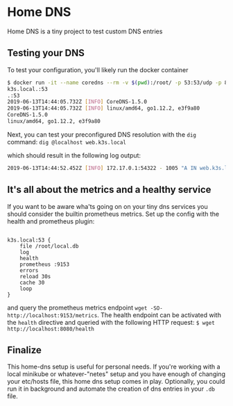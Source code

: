 # Home DNS

Home DNS is a tiny project to test custom DNS entries

## Testing your DNS

To test your configuration, you'll likely run the docker container

```bash
$ docker run -it --name coredns --rm -v $(pwd):/root/ -p 53:53/udp -p 8080:8080 -p 9153:9153 coredns/coredns -conf /root/Corefile
k3s.local.:53
.:53
2019-06-13T14:44:05.732Z [INFO] CoreDNS-1.5.0
2019-06-13T14:44:05.732Z [INFO] linux/amd64, go1.12.2, e3f9a80
CoreDNS-1.5.0
linux/amd64, go1.12.2, e3f9a80
```
Next, you can test your preconfigured DNS resolution with the `dig` command:
`dig @localhost web.k3s.local`

which should result in the following log output: 

```bash
2019-06-13T14:44:52.452Z [INFO] 172.17.0.1:54322 - 1005 "A IN web.k3s.local. udp 54 false 4096" NOERROR qr,aa,rd 60 0.0001037s
```

## It's all about the metrics and a healthy service

If you want to be aware wha'ts going on on your tiny dns services you should consider the builtin prometheus metrics. Set up the config with the health and prometheus plugin: 

```config

k3s.local:53 {
    file /root/local.db
    log
    health
    prometheus :9153
    errors
    reload 30s
    cache 30
    loop
}
```
and query the prometheus metrics endpoint `wget -SO- http://localhost:9153/metrics`. The health endpoint can be activated with the `health` directive and queried with the following HTTP request: `$ wget http://localhost:8080/health`

## Finalize

This home-dns setup is useful for personal needs. If you're working with a local minikube or whatever-"netes" setup and you have enough of changing your etc/hosts file, this home dns setup comes in play. Optionally, you could run it in background and automate the creation of dns entries in your `.db` file.

